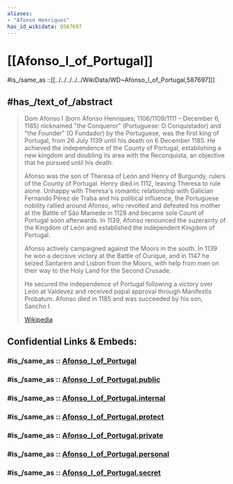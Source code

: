 ```yaml
---
aliases:
- "Afonso Henriques"
has_id_wikidata: Q587697
---
```


# [[Afonso_I_of_Portugal]] 

#is_/same_as  ::[[../../../../../WikiData/WD~Afonso_I_of_Portugal,587697]]] 

## #has_/text_of_/abstract 

> Dom Afonso I (born Afonso Henriques; 1106/1109/1111 – December 6, 1185) 
> nicknamed "the Conqueror" (Portuguese: O Conquistador) and "the Founder" (O Fundador) 
> by the Portuguese, was the first king of Portugal, from 26 July 1139 
> until his death on 6 December 1185. 
> He achieved the independence of the County of Portugal, 
> establishing a new kingdom and doubling its area with the Reconquista, 
> an objective that he pursued until his death.
>
> Afonso was the son of Theresa of León and Henry of Burgundy, rulers of the County of Portugal. 
> Henry died in 1112, leaving Theresa to rule alone. 
> Unhappy with Theresa's romantic relationship with Galician Fernando Pérez de Traba 
> and his political influence, the Portuguese nobility rallied around Afonso, 
> who revolted and defeated his mother at the Battle of São Mamede in 1128 
> and became sole Count of Portugal soon afterwards. 
> In 1139, Afonso renounced the suzerainty of the Kingdom of León 
> and established the independent Kingdom of Portugal.
>
> Afonso actively campaigned against the Moors in the south. 
> In 1139 he won a decisive victory at the Battle of Ourique, 
> and in 1147 he seized Santarém and Lisbon from the Moors, 
> with help from men on their way to the Holy Land for the Second Crusade. 
> 
> He secured the independence of Portugal following a victory over León at Valdevez 
> and received papal approval through Manifestis Probatum. 
> Afonso died in 1185 and was succeeded by his son, Sancho I.
>
> [Wikipedia](https://en.wikipedia.org/wiki/Afonso%20I%20of%20Portugal) 


## Confidential Links & Embeds: 

### #is_/same_as :: [Afonso_I_of_Portugal](/_Standards/Society/Politics/Government/Leader/Middle_Age_Leaders/Afonso_I_of_Portugal.md) 

### #is_/same_as :: [Afonso_I_of_Portugal.public](/_public/Society/Politics/Government/Leader/Middle_Age_Leaders/Afonso_I_of_Portugal.public.md) 

### #is_/same_as :: [Afonso_I_of_Portugal.internal](/_internal/Society/Politics/Government/Leader/Middle_Age_Leaders/Afonso_I_of_Portugal.internal.md) 

### #is_/same_as :: [Afonso_I_of_Portugal.protect](/_protect/Society/Politics/Government/Leader/Middle_Age_Leaders/Afonso_I_of_Portugal.protect.md) 

### #is_/same_as :: [Afonso_I_of_Portugal.private](/_private/Society/Politics/Government/Leader/Middle_Age_Leaders/Afonso_I_of_Portugal.private.md) 

### #is_/same_as :: [Afonso_I_of_Portugal.personal](/_personal/Society/Politics/Government/Leader/Middle_Age_Leaders/Afonso_I_of_Portugal.personal.md) 

### #is_/same_as :: [Afonso_I_of_Portugal.secret](/_secret/Society/Politics/Government/Leader/Middle_Age_Leaders/Afonso_I_of_Portugal.secret.md)

